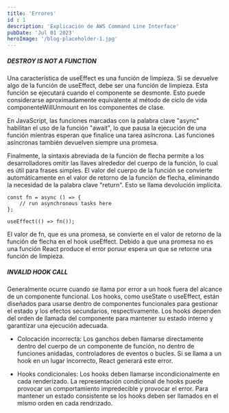 ```yaml
---
title: 'Errores'
id : 1
description: 'Explicación de AWS Command Line Interface'
pubDate: 'Jul 01 2023'
heroImage: '/blog-placeholder-1.jpg'
---
```


##### DESTROY IS NOT A FUNCTION

Una característica de useEffect es una función de limpieza. Si se devuelve algo de la función de useEffect, debe ser una función de limpieza. Esta función se ejecutará cuando el componente se desmonte. Esto puede considerarse aproximadamente equivalente al método de ciclo de vida componenteWillUnmount en los componentes de clase.

En JavaScript, las funciones marcadas con la palabra clave "async" habilitan el uso de la función "await", lo que pausa la ejecución de una función mientras esperan que finalice una tarea asíncrona. Las funciones asíncronas también devuelven siempre una promesa. 

Finalmente, la sintaxis abreviada de la función de flecha permite a los desarrolladores omitir las llaves alrededor del cuerpo de la función, lo cual es útil para frases simples. El valor del cuerpo de la función se convierte automáticamente en el valor de retorno de la función de flecha, eliminando la necesidad de la palabra clave "return". Esto se llama devolución implícita.

```
const fn = async () => {
    // run asynchronous tasks here
};

useEffect(() => fn());
```

El valor de fn, que es una promesa, se convierte en el valor de retorno de la función de flecha en el hook useEffect. Debido a que una promesa no es una función React produce el error poruur espera un que se retorne una función de limpieza.


##### INVALID HOOK CALL
Generalmente ocurre cuando se llama por error a un hook fuera del alcance de un componente funcional. Los hooks, como useState o useEffect, están diseñados para usarse dentro de componentes funcionales para gestionar el estado y los efectos secundarios, respectivamente. Los hooks dependen del orden de llamada del componente para mantener su estado interno y garantizar una ejecución adecuada.

- Colocación incorrecta: Los ganchos deben llamarse directamente dentro del cuerpo de un componente de función, no dentro de funciones anidadas, controladores de eventos o bucles. Si se llama a un hook en un lugar incorrecto, React generará este error.
    
- Hooks condicionales: Los hooks deben llamarse incondicionalmente en cada renderizado. La representación condicional de hooks puede provocar un comportamiento impredecible y provocar el error. Para mantener un estado consistente se los hooks deben ser llamados en el mismo orden en cada rendrizado.

